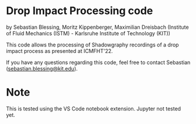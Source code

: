 # Drop Impact Processing code
by Sebastian Blessing, Moritz Kippenberger, Maximilian Dreisbach
(Institute of Fluid Mechanics (ISTM) - Karlsruhe Institute of Technology (KIT))

This code allows the processing of Shadowgraphy recordings of a drop impact process as presented at ICMFHT'22.

If you have any questions regarding this code, feel free to contact Sebastian (sebastian.blessing@kit.edu).

# Note
This is tested using the VS Code notebook extension. Jupyter not tested yet.
